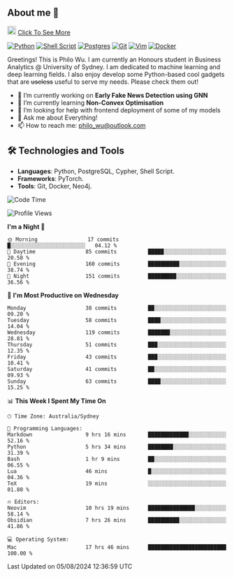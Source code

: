 ## About me 🤗

<a href="#"><img src="https://media.giphy.com/media/hvRJCLFzcasrR4ia7z/giphy.gif" width="20px" height="20px"></a> [Click To See More](https://codeboyphilo.github.io)

[![Python](https://img.shields.io/badge/python-3670A0?style=for-the-badge&logo=python&logoColor=ffdd54)](#)
[![Shell Script](https://img.shields.io/badge/shell_script-%23121011.svg?style=for-the-badge&logo=gnu-bash&logoColor=white)](#)
[![Postgres](https://img.shields.io/badge/postgres-%23316192.svg?style=for-the-badge&logo=postgresql&logoColor=white)](#)
[![Git](https://img.shields.io/badge/git-%23F05033.svg?style=for-the-badge&logo=git&logoColor=white)](#)
[![Vim](https://img.shields.io/badge/VIM-%2311AB00.svg?style=for-the-badge&logo=vim&logoColor=white)](#)
[![Docker](https://img.shields.io/badge/docker-%230db7ed.svg?style=for-the-badge&logo=docker&logoColor=white)](#)

Greetings! This is Philo Wu. I am currently an Honours student in Business Analytics \@ University of Sydney. I am dedicated to machine learning and deep learning fields. I also enjoy develop some Python-based cool gadgets that are ~~useless~~ useful to serve my needs. Please check them out!

- 🔭 I’m currently working on **Early Fake News Detection using GNN**
- 🌱 I’m currently learning **Non-Convex Optimisation**
- 🤔 I’m looking for help with frontend deployment of some of my models
- 💬 Ask me about Everything!
- 📫 How to reach me: philo_wu@outlook.com

## 🛠 Technologies and Tools
- **Languages**: Python, PostgreSQL, Cypher, Shell Script.
- **Frameworks**: PyTorch.
- **Tools**: Git, Docker, Neo4j.

<!--START_SECTION:waka-->
![Code Time](http://img.shields.io/badge/Code%20Time-366%20hrs%2046%20mins-blue)

![Profile Views](http://img.shields.io/badge/Profile%20Views-0-blue)

**I'm a Night 🦉** 

```text
🌞 Morning                17 commits          █░░░░░░░░░░░░░░░░░░░░░░░░   04.12 % 
🌆 Daytime                85 commits          █████░░░░░░░░░░░░░░░░░░░░   20.58 % 
🌃 Evening                160 commits         ██████████░░░░░░░░░░░░░░░   38.74 % 
🌙 Night                  151 commits         █████████░░░░░░░░░░░░░░░░   36.56 % 
```
📅 **I'm Most Productive on Wednesday** 

```text
Monday                   38 commits          ██░░░░░░░░░░░░░░░░░░░░░░░   09.20 % 
Tuesday                  58 commits          ████░░░░░░░░░░░░░░░░░░░░░   14.04 % 
Wednesday                119 commits         ███████░░░░░░░░░░░░░░░░░░   28.81 % 
Thursday                 51 commits          ███░░░░░░░░░░░░░░░░░░░░░░   12.35 % 
Friday                   43 commits          ███░░░░░░░░░░░░░░░░░░░░░░   10.41 % 
Saturday                 41 commits          ██░░░░░░░░░░░░░░░░░░░░░░░   09.93 % 
Sunday                   63 commits          ████░░░░░░░░░░░░░░░░░░░░░   15.25 % 
```


📊 **This Week I Spent My Time On** 

```text
🕑︎ Time Zone: Australia/Sydney

💬 Programming Languages: 
Markdown                 9 hrs 16 mins       █████████████░░░░░░░░░░░░   52.16 % 
Python                   5 hrs 34 mins       ████████░░░░░░░░░░░░░░░░░   31.39 % 
Bash                     1 hr 9 mins         ██░░░░░░░░░░░░░░░░░░░░░░░   06.55 % 
Lua                      46 mins             █░░░░░░░░░░░░░░░░░░░░░░░░   04.36 % 
TeX                      19 mins             ░░░░░░░░░░░░░░░░░░░░░░░░░   01.80 % 

🔥 Editors: 
Neovim                   10 hrs 19 mins      ███████████████░░░░░░░░░░   58.14 % 
Obsidian                 7 hrs 26 mins       ██████████░░░░░░░░░░░░░░░   41.86 % 

💻 Operating System: 
Mac                      17 hrs 46 mins      █████████████████████████   100.00 % 
```


 Last Updated on 05/08/2024 12:36:59 UTC
<!--END_SECTION:waka-->

